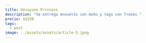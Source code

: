 ```yaml
---
title: Desayuno Princess
description: "Se entrega envuelto con moño y tags con frases "
precio: $5250
tags:
  - post
image: ../assets/assets/article-5.jpeg
---
```

